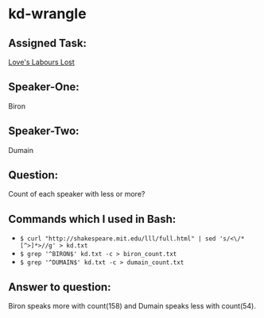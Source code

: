 # kd-wrangle

## Assigned Task: 
[Love's Labours Lost](http://shakespeare.mit.edu/lll/full.html)

## Speaker-One:
Biron

## Speaker-Two:
Dumain

## Question: 
Count of each speaker with less or more?

## Commands which I used in Bash:
- ```$ curl "http://shakespeare.mit.edu/lll/full.html" | sed 's/<\/*[^>]*>//g' > kd.txt```
- ```$ grep '^BIRON$' kd.txt -c > biron_count.txt```
- ```$ grep '^DUMAIN$' kd.txt -c > dumain_count.txt```

## Answer to question:
Biron speaks more with count(158) and Dumain speaks less with count(54).
